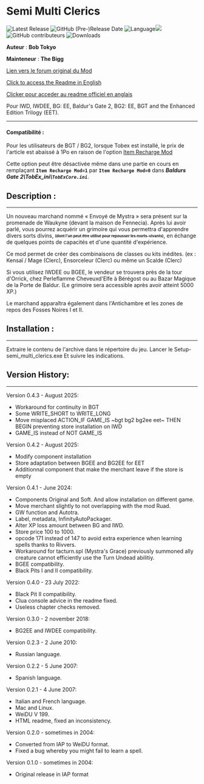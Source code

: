 # Semi Multi Clerics

![Latest Release](https://img.shields.io/github/v/release/Spellhold-Studios/semi_multi_clerics?include_prereleases&color=gold&label=version%20)
![GitHub (Pre-)Release Date](https://img.shields.io/github/release-date-pre/Spellhold-Studios/semi_multi_clerics?color=gold&label=publi%C3%A9e%20le)
![Language](https://img.shields.io/static/v1?label=language&message=english%20%7C%20french%20%7C%20italian%20%7C%20spanish%20%7C%20russian%20%7C%20&color=informational)<a href="#"><img src="https://api.visitorbadge.io/api/VisitorHit?user=Spellhold-Studios&repo=semi_multi_clerics&countColor==red&style=plastic&label=visites%20" /></a>
![GitHub contributeurs](https://img.shields.io/github/contributors/Spellhold-Studios/semi_multi_clerics?color=blueviolet&label=contributeurs%20&style=plastic)
![Downloads](https://img.shields.io/github/downloads/Spellhold-Studios/semi_multi_clerics/total?color=%2392403a&label=t%C3%A9l%C3%A9chargements)

**Auteur** : **Bob Tokyo**

**Mainteneur** : **The Bigg**

[Lien vers le forum original du Mod](http://www.shsforums.net/topic/27189-new-version-of-semi-multi-clerics-released/)

[Click to access the Readme in English](https://github.com/Spellhold-Studios/semi_multi_clerics/blob/master/Readme.md)

[Clicker pour acceder au readme officiel en anglais](https://htmlpreview.github.io/?https://github.com/Spellhold-Studios/semi_multi_clerics/blob/master/semi_multi_clerics/Readme/readme.html)



Pour IWD, IWDEE, BG: EE, Baldur's Gate 2, BG2: EE, BGT and the Enhanced Edition Trilogy (EET).

---

#### Compatibilité :

Pour les utilisateurs de BGT / BG2, lorsque Tobex est installé, le prix de l'article est abaissé à 1Po en raison de l'option [Item Recharge Mod](https://github.com/BGforgeNet/TobEx/blob/05f7c1c2eb19195b5c96a55f643b7d9d7eef78ee/WeiDU/TobEx/TobEx_redist/TobEx_ini.txt#L1862-L1871)

Cette option peut être désactivée même dans une partie en cours en remplaçant **`Item Recharge Mod=1`** par **`Item Recharge Mod=0`** dans ***Baldurs Gate 2\TobEx_ini\\`TobExCore.ini`***.


## Description :
---------------

Un nouveau marchand nommé « Envoyé de Mystra » sera présent sur la promenade de Waukyne (devant la maison de Fennecia). Après lui avoir parlé, vous pourrez acquérir un grimoire qui vous permettra d'apprendre divers sorts divins, <sub><sup>**(dont l'un peut être utilisé pour repousser les morts-vivants)**</sub></sup>, en échange de quelques points de capacités et d'une quantité d'expérience. 

Ce mod permet de créer des combinaisons de classes ou kits inédites. (ex :  Kensaï / Mage (Clerc), Ensorceleur (Clerc) ou même un Scalde (Clerc)

Si vous utilisez IWDEE ou BGEE, le vendeur se trouvera près de la tour d'Orrick, chez Perleflamme Cheveuxd'Elfe à Bérégost ou au Bazar Magique de la Porte de Baldur. (Le grimoire sera accessible après avoir atteint 5000 XP.)

Le marchand apparaîtra également dans l'Antichambre et les zones de repos des Fosses Noires I et II.

## Installation :
----------------

Extraire le contenu de l'archive dans le répertoire du jeu.
Lancer le Setup-semi_multi_clerics.exe
Et suivre les indications.


## Version History:
------------------

Version 0.4.3 - August 2025:

- Workaround for continuity in BGT
- Some WRITE_SHORT  to WRITE_LONG
- Move misplaced ACTION_IF GAME_IS ~bgt bg2 bg2ee eet~ THEN BEGIN preventing store installation on IWD
- GAME_IS instead of NOT GAME_IS

Version 0.4.2 - August 2025:

- Modify component installation
- Store adaptation between BGEE and BG2EE for EET
- Additionnal component that make the merchant leave if the store is empty

Version 0.4.1 - June 2024:  

- Components Original and Soft. And allow installation on different game.  
- Move merchant slightly to not overlapping with the mod Ruad.  
- GW function and Autotra.  
- Label, metadata, InfinityAutoPackager.   
- Alter XP loss amount between BG and IWD.  
- Store price 100 to 1000.
- opcode 171 instead of 147 to avoid extra experience when learning spells thanks to Rivvers.
- Workaround for tacturn.spl (Mystra's Grace) previously summoned ally creature cannot efficiently use the Turn Undead abilitiy.  
- BGEE compatibility.  
- Black Pits I and II compatibility.  

Version 0.4.0 - 23 July 2022:                      
												   
- Black Pit II compatibility.                    
- Clua console advice in the readme fixed.       
- Useless chapter checks removed.                
												   
Version 0.3.0 - 2 november 2018:                   
												   
- BG2EE and IWDEE compatibility.                 
												   
Version 0.2.3 - 2 June 2010:                       
												   
- Russian language.                              
												   
Version 0.2.2 - 5 June 2007:                       
												   
- Spanish language.                              
												   
Version 0.2.1 - 4 June 2007:                       
												   
- Italian and French language.                   
- Mac and Linux.                                 
- WeiDU V 199.                                   
- HTML readme, fixed an inconsistency.           
												   
Version 0.2.0 - sometimes in 2004:                 
												   
- Converted from IAP to WeiDU format.            
- Fixed a bug whereby you might fail to learn a spell.  
  
Version 0.1.0 - sometimes in 2004:  
  
- Original release in IAP format  
